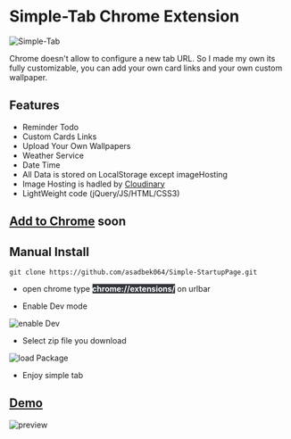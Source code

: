# Simple-Tab Chrome Extension 
![Simple-Tab](http://res.cloudinary.com/dhl6hc7bs/image/upload/v1609206232/simple_startup/ut0pokoahmwegethwz9r.png)

Chrome doesn't allow to configure a new tab URL. So I made my own its fully customizable, you can add your own card links and your own custom wallpaper.

## Features
* Reminder Todo
* Custom Cards Links
* Upload Your Own Wallpapers
* Weather Service
* Date Time 
* All Data is stored on LocalStorage except imageHosting 
* Image Hosting is hadled by [Cloudinary]("https://cloudinary.com/")
* LightWeight code (jQuery/JS/HTML/CSS3)

## [Add to Chrome]() soon
## Manual Install
```  
git clone https://github.com/asadbek064/Simple-StartupPage.git 
```
- open chrome type <span style=" font-weight: bold;color:white; background-color:  #34373C" >chrome://extensions/</span> on urlbar

- Enable Dev mode  

![enable Dev](http://res.cloudinary.com/dhl6hc7bs/image/upload/v1609205931/simple_startup/dtsevnvjp9y1oj4rzs0m.png)

- Select zip file you download

![load Package](https://res.cloudinary.com/dhl6hc7bs/image/upload/v1609206073/simple_startup/cyd37f0ebwcp5me9bphu.png)

- Enjoy simple tab
## [Demo](https://asadbek064.github.io/Simple-StartupPage/)
![preview](https://i.imgur.com/VS5aB4R.png)



